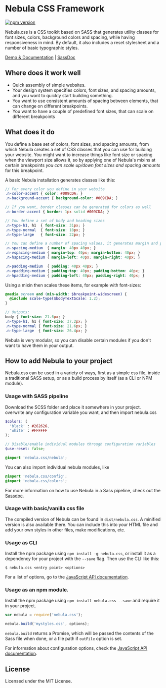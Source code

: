 # Nebula CSS Framework
[![npm version](https://badge.fury.io/js/nebula.css.svg)](http://badge.fury.io/js/nebula.css)

Nebula.css is a CSS toolkit based on SASS that generates utility classes for font sizes, colors, background colors and spacing, while having responsiveness in mind. By default, it also includes a reset stylesheet and a number of basic typographic styles.

[Demo & Documentation](http://marcohamersma.github.io/nebula.css/) | [SassDoc](http://marcohamersma.github.io/nebula.css/sassdoc)

## Where does it work well
- Quick assembly of simple websites.
- Your design system specifies colors, font sizes, and spacing amounts, and you want to quickly start building something.
- You want to use consistent amounts of spacing between elements, that can change on different breakpoints.
- You want to have a couple of predefined font sizes, that can scale on different breakpoints

## What does it do
You define a base set of colors, font sizes, and spacing amounts, from which Nebula creates a set of CSS classes that you can use for building your website. You might want to increase things like font size or spacing when the viewport size allows it, so by applying one of Nebula's mixins at certain breakpoints _you can scale up/down font sizes and spacing amounts_ for this breakpoint.

A basic Nebula installation generates classes like this:

```scss
// For every color you define in your website
.n-color-accent { color: #009CDA; }
.n-background-accent { background-color: #009CDA; }

// If you want, border classes can be generated for colors as well
.n-border-accent { border: 1px solid #009CDA; }

// You define a set of body and heading sizes
.n-type-h1, h1  { font-size: 31px; }
.n-type-normal  { font-size: 18px; }
.n-type-large   { font-size: 22px; }

// You can define a number of spacing values, it generates margin and padding classes
.n-spacing-medium  { margin: 40px 40px; }
.n-vspacing-medium { margin-top: 40px; margin-bottom: 40px; }
.n-hspacing-medium { margin-left: 40px; margin-right: 40px; }

.n-padding-medium  { padding: 40px 40px; }
.n-vpadding-medium { padding-top: 40px; padding-bottom: 40px; }
.n-hpadding-medium { padding-left: 40px; padding-right: 40px; }
```

Using a mixin then scales these items, for example with font-sizes:

```scss
@media screen and (min-width: $breakpoint-widescreen) {
  @include scale-type($bodyTextScale: 1.2);
}

// Outputs:
body { font-size: 21.6px; }
.n-type-h1, h1 { font-size: 37.2px; }
.n-type-normal { font-size: 21.6px; }
.n-type-large  { font-size: 26.4px; }
```

Nebula is very modular, so you can disable certain modules if you don't want to have them in your output.

## How to add Nebula to your project
Nebula.css can be used in a variety of ways, first as a simple css file, inside a traditional SASS setup, or as a build process by itself (as a CLI or NPM module).

### Usage with SASS pipeline
Download the SCSS folder and place it somewhere in your project. overwrite any configuration variable you want, and then import nebula.css

```scss
$colors: (
  'black' : #262626,
  'white' : #FFFFFF
);

// Disable/enable individual modules through configuration variables
$use-reset: false;

@import 'nebula.css/nebula';
```

You can also import individual nebula modules, like
```scss
@import 'nebula.css/config';
@import 'nebula.css/colors';
```

For more information on how to use Nebula in a Sass pipeline, check out the [Sassdoc](http://marcohamersma.github.io/nebula.css/sassdoc).

### Usage with basic/vanilla css file
The compiled version of Nebula can be found in `dist/nebula.css`. A minified version is also available there. You can include this into your HTML file and add your own styles in other files, make modifications, etc.

### Usage as CLI
Install the npm package using `npm install -g nebula.css`, or install it as a dependency for your project with the `--save` flag. Then use the CLI like this:

`$ nebula.css <entry point> <options>`

For a list of options, go to the [JavaScript API documentation](docs/api.md#cli).

### Usage as an npm module.
Install the npm package using `npm install nebula.css --save` and require it in your project.

```js
var nebula = require('nebula.css');

nebula.build('mystyles.css', options);
```

`nebula.build` returns a Promise, which will be passed the contents of the Sass file when done, or a file path if `outFile` option is set.

For information about configuration options, check the [JavaScript API documentation](docs/api.md).

## License
Licensed under the MIT License.
